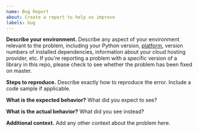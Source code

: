 ```yaml
---
name: Bug Report
about: Create a report to help us improve
labels: bug
---
```


**Describe your environment.** Describe any aspect of your environment relevant to the problem, including your Python version, [platform](https://docs.python.org/3/library/platform.html), version numbers of installed dependencies, information about your cloud hosting provider, etc. If you're reporting a problem with a specific version of a library in this repo, please check to see whether the problem has been fixed on master.

**Steps to reproduce.**
Describe exactly how to reproduce the error. Include a code sample if applicable.

**What is the expected behavior?**
What did you expect to see?

**What is the actual behavior?**
What did you see instead?

**Additional context.**
Add any other context about the problem here.
